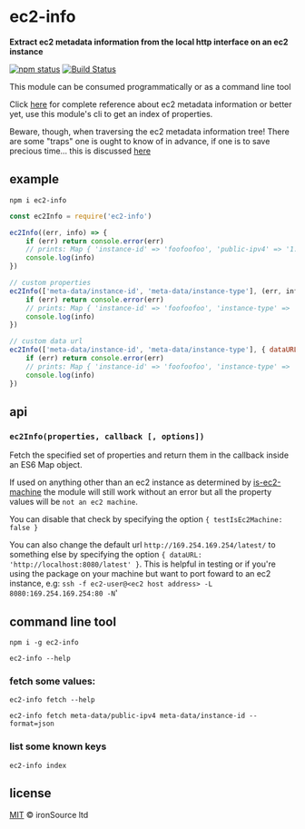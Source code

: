 # ec2-info

**Extract ec2 metadata information from the local http interface on an ec2 instance**

[![npm status](http://img.shields.io/npm/v/ec2-info.svg?style=flat-square)](https://www.npmjs.org/package/ec2-info) 
[![Build Status](https://secure.travis-ci.org/ironSource/ec2-info.png?branch=master)](http://travis-ci.org/ironSource/ec2-info)

This module can be consumed programmatically or as a command line tool

Click [here](http://docs.aws.amazon.com/AWSEC2/latest/UserGuide/ec2-instance-metadata.html#instancedata-data-categories) for complete reference about ec2 metadata information or better yet, use this module's cli to get an index of properties.

Beware, though, when traversing the ec2 metadata information tree! There are some "traps" one is ought to know of in advance, if one is to save precious time... this is discussed [here](rant.md)

## example

`npm i ec2-info`

```js
const ec2Info = require('ec2-info')

ec2Info((err, info) => {
    if (err) return console.error(err)
    // prints: Map { 'instance-id' => 'foofoofoo', 'public-ipv4' => '1.2.3.4' }
    console.log(info) 
})

// custom properties
ec2Info(['meta-data/instance-id', 'meta-data/instance-type'], (err, info) => {
    if (err) return console.error(err)
    // prints: Map { 'instance-id' => 'foofoofoo', 'instance-type' => 'm4-large' }
    console.log(info) 
})

// custom data url
ec2Info(['meta-data/instance-id', 'meta-data/instance-type'], { dataURL: 'http://localhost:8080/latest/' }, (err, info) => {
    if (err) return console.error(err)
    // prints: Map { 'instance-id' => 'foofoofoo', 'instance-type' => 'm4-large' }
    console.log(info) 
})
```

## api

### `ec2Info(properties, callback [, options])`
Fetch the specified set of properties and return them in the callback inside an ES6 Map object.

If used on anything other than an ec2 instance as determined by [is-ec2-machine](https://github.com/ironsource/is-ec2-machine) the module will still work without an error but all the property values will be `not an ec2 machine`.

You can disable that check by specifying the option `{ testIsEc2Machine: false }`

You can also change the default url `http://169.254.169.254/latest/` to something else by specifying the option `{ dataURL: 'http://localhost:8080/latest' }`. This is helpful in testing or if you're using the package on your machine but want to port foward to an ec2 instance, e.g: `ssh -f ec2-user@<ec2 host address> -L 8080:169.254.169.254:80 -N`'

## command line tool
`npm i -g ec2-info`

`ec2-info --help`

### fetch some values:
`ec2-info fetch --help`

`ec2-info fetch meta-data/public-ipv4 meta-data/instance-id --format=json`

### list some known keys
`ec2-info index`

## license

[MIT](http://opensource.org/licenses/MIT) © ironSource ltd
